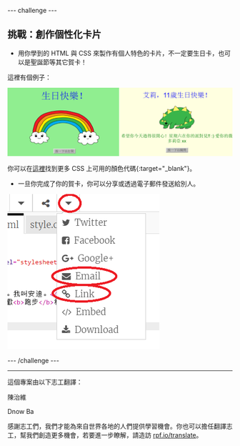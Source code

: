 --- challenge ---

## 挑戰：創作個性化卡片

+ 用你學到的 HTML 與 CSS 來製作有個人特色的卡片，不一定要生日卡，也可以是聖誕節等其它賀卡！

這裡有個例子：

![截圖](images/birthday-final.png)

你可以在[這裡](http://jumpto.cc/colours)找到更多 CSS 上可用的顏色代碼{:target="_blank"}。

+ 一旦你完成了你的賀卡，你可以分享或透過電子郵件發送給別人。

![截圖](images/birthday-share.png)

--- /challenge ---


***
這個專案由以下志工翻譯：

陳治維

Dnow Ba

感謝志工們，我們才能為來自世界各地的人們提供學習機會。你也可以擔任翻譯志工，幫我們創造更多機會，若要進一步瞭解，請造訪 [rpf.io/translate](https://rpf.io/translate)。